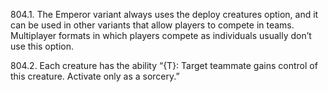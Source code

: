 804.1. The Emperor variant always uses the deploy creatures option, and it can be used in other variants that allow players to compete in teams. Multiplayer formats in which players compete as individuals usually don’t use this option.

804.2. Each creature has the ability “{T}: Target teammate gains control of this creature. Activate only as a sorcery.”